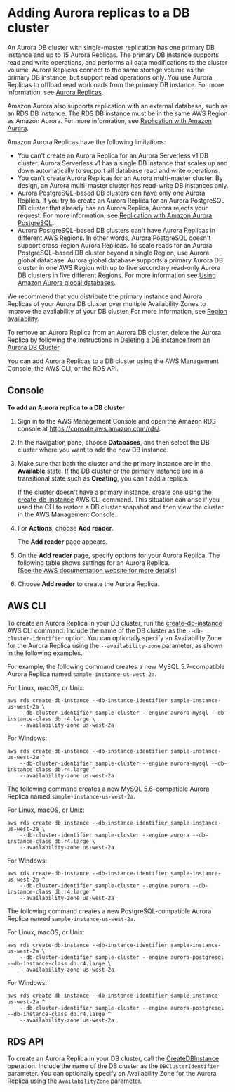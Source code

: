 # Adding Aurora replicas to a DB cluster<a name="aurora-replicas-adding"></a>

An Aurora DB cluster with single\-master replication has one primary DB instance and up to 15 Aurora Replicas\. The primary DB instance supports read and write operations, and performs all data modifications to the cluster volume\. Aurora Replicas connect to the same storage volume as the primary DB instance, but support read operations only\. You use Aurora Replicas to offload read workloads from the primary DB instance\. For more information, see [Aurora Replicas](Aurora.Replication.md#Aurora.Replication.Replicas)\. 

Amazon Aurora also supports replication with an external database, such as an RDS DB instance\. The RDS DB instance must be in the same AWS Region as Amazon Aurora\. For more information, see [Replication with Amazon Aurora](Aurora.Replication.md)\.

Amazon Aurora Replicas have the following limitations:
+ You can't create an Aurora Replica for an Aurora Serverless v1 DB cluster\. Aurora Serverless v1 has a single DB instance that scales up and down automatically to support all database read and write operations\. 
+ You can't create Aurora Replicas for an Aurora multi\-master cluster\. By design, an Aurora multi\-master cluster has read\-write DB instances only\. 
+ Aurora PostgreSQL–based DB clusters can have only one Aurora Replica\. If you try to create an Aurora Replica for an Aurora PostgreSQL DB cluster that already has an Aurora Replica, Aurora rejects your request\. For more information, see [Replication with Amazon Aurora PostgreSQL](AuroraPostgreSQL.Replication.md)\. 
+ Aurora PostgreSQL–based DB clusters can't have Aurora Replicas in different AWS Regions\. In other words, Aurora PostgreSQL doesn't support cross\-region Aurora Replicas\. To scale reads for an Aurora PostgreSQL–based DB cluster beyond a single Region, use Aurora global database\. Aurora global database supports a primary Aurora DB cluster in one AWS Region with up to five secondary read\-only Aurora DB clusters in five different Regions\. For more information see [Using Amazon Aurora global databases](aurora-global-database.md)\. 

We recommend that you distribute the primary instance and Aurora Replicas of your Aurora DB cluster over multiple Availability Zones to improve the availability of your DB cluster\. For more information, see [Region availability](Concepts.RegionsAndAvailabilityZones.md#Aurora.Overview.Availability)\.

To remove an Aurora Replica from an Aurora DB cluster, delete the Aurora Replica by following the instructions in [Deleting a DB instance from an Aurora DB Cluster](USER_DeleteCluster.md#USER_DeleteInstance)\.

You can add Aurora Replicas to a DB cluster using the AWS Management Console, the AWS CLI, or the RDS API\.

## Console<a name="aurora-replicas-adding.Console"></a>

**To add an Aurora replica to a DB cluster**

1. Sign in to the AWS Management Console and open the Amazon RDS console at [https://console\.aws\.amazon\.com/rds/](https://console.aws.amazon.com/rds/)\.

1. In the navigation pane, choose **Databases**, and then select the DB cluster where you want to add the new DB instance\. 

1.  Make sure that both the cluster and the primary instance are in the **Available** state\. If the DB cluster or the primary instance are in a transitional state such as **Creating**, you can't add a replica\. 

    If the cluster doesn't have a primary instance, create one using the [create\-db\-instance](https://docs.aws.amazon.com/cli/latest/reference/rds/create-db-instance.html) AWS CLI command\. This situation can arise if you used the CLI to restore a DB cluster snapshot and then view the cluster in the AWS Management Console\.  

1. For **Actions**, choose **Add reader**\. 

   The **Add reader** page appears\.

1. On the **Add reader** page, specify options for your Aurora Replica\. The following table shows settings for an Aurora Replica\.    
<a name="aurora_replica_settings"></a>[\[See the AWS documentation website for more details\]](http://docs.aws.amazon.com/AmazonRDS/latest/AuroraUserGuide/aurora-replicas-adding.html)

1. Choose **Add reader** to create the Aurora Replica\.

## AWS CLI<a name="aurora-replicas-adding.CLI"></a>

To create an Aurora Replica in your DB cluster, run the [create\-db\-instance](https://docs.aws.amazon.com/cli/latest/reference/rds/create-db-instance.html) AWS CLI command\. Include the name of the DB cluster as the `--db-cluster-identifier` option\. You can optionally specify an Availability Zone for the Aurora Replica using the `--availability-zone` parameter, as shown in the following examples\.

For example, the following command creates a new MySQL 5\.7–compatible Aurora Replica named `sample-instance-us-west-2a`\.

For Linux, macOS, or Unix:

```
aws rds create-db-instance --db-instance-identifier sample-instance-us-west-2a \
    --db-cluster-identifier sample-cluster --engine aurora-mysql --db-instance-class db.r4.large \
    --availability-zone us-west-2a
```

For Windows:

```
aws rds create-db-instance --db-instance-identifier sample-instance-us-west-2a ^
    --db-cluster-identifier sample-cluster --engine aurora-mysql --db-instance-class db.r4.large ^
    --availability-zone us-west-2a
```

The following command creates a new MySQL 5\.6–compatible Aurora Replica named `sample-instance-us-west-2a`\.

For Linux, macOS, or Unix:

```
aws rds create-db-instance --db-instance-identifier sample-instance-us-west-2a \
    --db-cluster-identifier sample-cluster --engine aurora --db-instance-class db.r4.large \
    --availability-zone us-west-2a
```

For Windows:

```
aws rds create-db-instance --db-instance-identifier sample-instance-us-west-2a ^
    --db-cluster-identifier sample-cluster --engine aurora --db-instance-class db.r4.large ^
    --availability-zone us-west-2a
```

The following command creates a new PostgreSQL\-compatible Aurora Replica named `sample-instance-us-west-2a`\.

For Linux, macOS, or Unix:

```
aws rds create-db-instance --db-instance-identifier sample-instance-us-west-2a \
    --db-cluster-identifier sample-cluster --engine aurora-postgresql --db-instance-class db.r4.large \
    --availability-zone us-west-2a
```

For Windows:

```
aws rds create-db-instance --db-instance-identifier sample-instance-us-west-2a ^
    --db-cluster-identifier sample-cluster --engine aurora-postgresql --db-instance-class db.r4.large ^
    --availability-zone us-west-2a
```

## RDS API<a name="aurora-replicas-adding.API"></a>

To create an Aurora Replica in your DB cluster, call the [CreateDBInstance](https://docs.aws.amazon.com/AmazonRDS/latest/APIReference/API_CreateDBInstance.html) operation\. Include the name of the DB cluster as the `DBClusterIdentifier` parameter\. You can optionally specify an Availability Zone for the Aurora Replica using the `AvailabilityZone` parameter\.